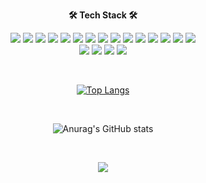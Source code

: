 **<p align="center">🛠 Tech Stack 🛠</p>**

<p align="center">
<img src="https://img.shields.io/badge/HTML5-E34F26?style=flat-square&logo=HTML5&logoColor=white"/> 
<img src="https://img.shields.io/badge/CSS3-1572B6?style=flat-square&logo=CSS3&logoColor=white"/> 
<img src="https://img.shields.io/badge/JavaScript-F7DF1E?style=flat-square&logo=JavaScript&logoColor=black"/> 
<img  src="https://img.shields.io/badge/jQuery-0769AD?style=flat-square&logo=jQuery&logoColor=white"/> 
<img src="https://img.shields.io/badge/JSON-000000?style=flat-square&logo=JSON&logoColor=white"/>
<img src="https://img.shields.io/badge/Bootstrap-7952B3?style=flat-square&logo=Bootstrap&logoColor=white"/>
<img src="https://img.shields.io/badge/Axios-5A29E4?style=flat-square&logo=Axios&logoColor=white"/>
<img src="https://img.shields.io/badge/Node.js-339933?style=flat-square&logo=Node.js&logoColor=white"/> 
<img src="https://img.shields.io/badge/Express-000000?style=flat-square&logo=Express&logoColor=white"/>
<img src="https://img.shields.io/badge/Sequelize-52B0E7?style=flat-square&logo=Sequelize&logoColor=white"/>
<img src="https://img.shields.io/badge/MySQL-4479A1?style=flat-square&logo=MySQL&logoColor=white"/>
<img src="https://img.shields.io/badge/Python-3776AB?style=flat-square&logo=Python&logoColor=white"/>
<img src="https://img.shields.io/badge/Spring-6DB33F?style=flat-square&logo=Spring&logoColor=white"/> 
<img src="https://img.shields.io/badge/NCP-03C75A?style=flat-square&logo=Naver&logoColor=white"/> 
<img src="https://img.shields.io/badge/AWS-232F3E?style=flat-square&logo=Amazon AWS&logoColor=white"/> 
</br>
<img src="https://img.shields.io/badge/React-61DAFB?style=flat-square&logo=React&logoColor=black"/> 
<img src="https://img.shields.io/badge/Redux-764ABC?style=flat-square&logo=Redux&logoColor=white"/>
<img src="https://img.shields.io/badge/Oracle-F80000?style=flat-square&logo=Oracle&logoColor=white"/>
<img src="https://img.shields.io/badge/MongoDB-47A248?style=flat-square&logo=MongoDB&logoColor=white"/> 
</p>

</br>


<div align="center">
  
  [![Top Langs](https://github-readme-stats.vercel.app/api/top-langs/?username=juoklee&layout=compact)](https://github.com/anuraghazra/github-readme-stats)
  
</div>

</br>

<div align="center">

  ![Anurag's GitHub stats](https://github-readme-stats.vercel.app/api?username=juoklee&show_icons=true&theme=Default)
  
</div>


</br>

<p align="center"><a href="https://hits.seeyoufarm.com"><img src="https://hits.seeyoufarm.com/api/count/incr/badge.svg?url=https%3A%2F%2Fgithub.com%2Fjuoklee&count_bg=%2356985E&title_bg=%23000000&icon=github.svg&icon_color=%23E7E7E7&title=Github+Hit%21&edge_flat=false"/></a></p>

